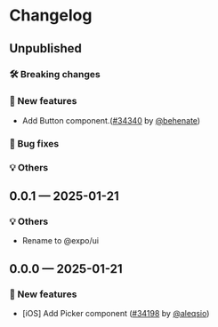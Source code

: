 # Changelog

## Unpublished

### 🛠 Breaking changes

### 🎉 New features

- Add Button component.([#34340](https://github.com/expo/expo/pull/34340) by [@behenate](https://github.com/behenate))

### 🐛 Bug fixes

### 💡 Others

## 0.0.1 — 2025-01-21

### 💡 Others

- Rename to @expo/ui

## 0.0.0 — 2025-01-21

### 🎉 New features

- [iOS] Add Picker component ([#34198](https://github.com/expo/expo/pull/34198) by [@aleqsio](https://github.com/aleqsio))
